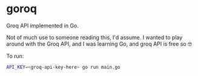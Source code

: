 # goroq
 
Groq API implemented in Go.

Not of much use to someone reading this, I'd assume. I wanted to play around with the Groq API, and I was learning Go, and groq API is free so 🤓

To run:

```bash
API_KEY=<groq-api-key-here> go run main.go
```
